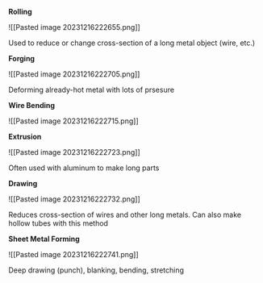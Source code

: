**Rolling**

![[Pasted image 20231216222655.png]]

Used to reduce or change cross-section of a long metal object (wire, etc.)

**Forging**

![[Pasted image 20231216222705.png]]

Deforming already-hot metal with lots of prsesure

**Wire Bending**

![[Pasted image 20231216222715.png]]

**Extrusion**

![[Pasted image 20231216222723.png]]

Often used with aluminum to make long parts

**Drawing**

![[Pasted image 20231216222732.png]]

Reduces cross-section of wires and other long metals. Can also make hollow tubes with this method

**Sheet Metal Forming**

![[Pasted image 20231216222741.png]]

Deep drawing (punch), blanking, bending, stretching


